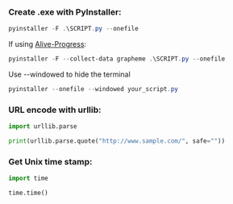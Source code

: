 ### Create .exe with PyInstaller:
```ps1
pyinstaller -F .\SCRIPT.py --onefile
```
If using [Alive-Progress](https://pypi.org/project/alive-progress/):
```ps1
pyinstaller -F --collect-data grapheme .\SCRIPT.py --onefile
```
Use --windowed to hide the terminal
```ps1
pyinstaller --onefile --windowed your_script.py
```



### URL encode with urllib:
```py
import urllib.parse

print(urllib.parse.quote("http://www.sample.com/", safe=""))
```


### Get Unix time stamp:
```py
import time

time.time()
```
